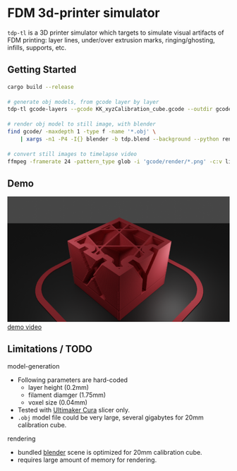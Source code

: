 # FDM 3d-printer simulator

`tdp-tl` is a 3D printer simulator which targets to simulate visual artifacts of FDM printing: layer lines, under/over extrusion marks, ringing/ghosting, infills, supports, etc.

## Getting Started

```sh
cargo build --release

# generate obj models, from gcode layer by layer
tdp-tl gcode-layers --gcode KK_xyzCalibration_cube.gcode --outdir gcode/

# render obj model to still image, with blender
find gcode/ -maxdepth 1 -type f -name '*.obj' \
    | xargs -n1 -P4 -I{} blender -b tdp.blend --background --python render.py -- {} "{}.png"

# convert still images to timelapse video
ffmpeg -framerate 24 -pattern_type glob -i 'gcode/render/*.png' -c:v libx264 -pix_fmt yuv420p timelapse.mp4
```

## Demo

![demo image](./demo/gcode_080.png)
[demo video](https://www.youtube.com/watch?v=bPexqm6nO7Q)


## Limitations / TODO

model-generation
 - Following parameters are hard-coded
   - layer height (0.2mm)
   - filament diamger (1.75mm)
   - voxel size (0.04mm)
 - Tested with [Ultimaker Cura](https://ultimaker.com/software/ultimaker-cura) slicer only.
 - `.obj` model file could be very large, several gigabytes for 20mm calibration cube.

rendering
 - bundled [blender](https://www.blender.org) scene is optimized for 20mm calibration cube.
 - requires large amount of memory for rendering.
